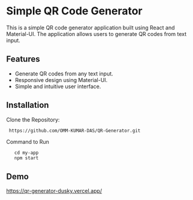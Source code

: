 
# Simple QR Code Generator

This is a simple QR code generator application built using React and Material-UI. The application allows users to generate QR codes from text input.

## Features

- Generate QR codes from any text input.
- Responsive design using Material-UI.
- Simple and intuitive user interface.



## Installation

Clone the Repository:

```bash
 https://github.com/OMM-KUMAR-DAS/QR-Generator.git

```

Command to Run

```
   cd my-app
   npm start
```
    
## Demo
https://qr-generator-dusky.vercel.app/

